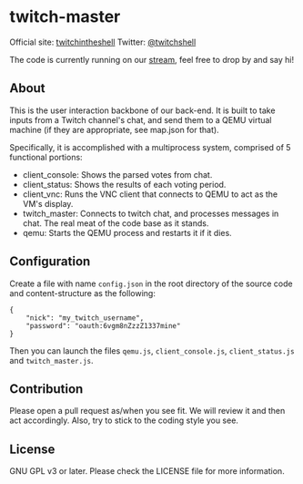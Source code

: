 # twitch-master

Official site: [twitchintheshell](http://twitchintheshell.com/)
Twitter: [@twitchshell](https://twitter.com/twitchshell)

The code is currently running on our [stream](http://www.twitch.tv/twitchinstallsarchlinux), feel free to drop by and say hi!


## About

This is the user interaction backbone of our back-end. It is built to take inputs from a Twitch channel's chat, and send them to a QEMU virtual machine (if they are appropriate, see map.json for that).


Specifically, it is accomplished with a multiprocess system, comprised of 5 functional portions:

* client_console: Shows the parsed votes from chat.
* client_status: Shows the results of each voting period.
* client_vnc: Runs the VNC client that connects to QEMU to act as the VM's display.
* twitch_master: Connects to twitch chat, and processes messages in chat. The real meat of the code base as it stands.
* qemu: Starts the QEMU process and restarts it if it dies.


## Configuration

Create a file with name `config.json` in the root directory of the source code and content-structure as the following:

```
{
    "nick": "my_twitch_username",
    "password": "oauth:6vgm8nZzzZ1337mine"
}
```

Then you can launch the files `qemu.js`, `client_console.js`, `client_status.js` and `twitch_master.js`.


## Contribution

Please open a pull request as/when you see fit. We will review it and then act accordingly. Also, try to stick to the coding style you see.


## License

GNU GPL v3 or later. Please check the LICENSE file for more information.